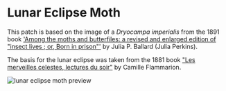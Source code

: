 Lunar Eclipse Moth
===

This patch is based on the 
image of a *Dryocampa imperialis* from the 1891 book
['Among the moths and butterfiles: a revised and enlarged edition of "insect lives ; or, Born in prison"'](https://archive.org/details/amongmothsbutter00balluoft/page/122) by Julia P. Ballard (Julia Perkins).


The basis for the lunar eclipse was taken from the 1881 book
["Les merveilles celestes, lectures du soir"](https://archive.org/details/lesmerveillesc00flam/page/328) by Camille Flammarion.

![lunar eclipse moth preview](img/moth_lunar_eclipse.png)

